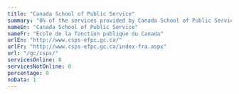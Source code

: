 ```yaml
---
title: "Canada School of Public Service"
summary: "0% of the services provided by Canada School of Public Service are available end-to-end online. 0 are available online, and 0 are not available online."
nameEn: "Canada School of Public Service"
nameFr: "École de la fonction publique du Canada"
urlEn: "http://www.csps-efpc.gc.ca/"
urlFr: "http://www.csps-efpc.gc.ca/index-fra.aspx"
url: "/gc/csps/"
servicesOnline: 0
servicesNotOnline: 0
percentage: 0
noData: 1
---
```

